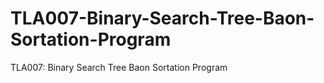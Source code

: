 # TLA007-Binary-Search-Tree-Baon-Sortation-Program
TLA007: Binary Search Tree Baon Sortation Program
